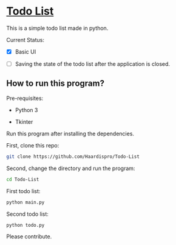 # <u>Todo List</u>

This is a simple todo list made in python. 

Current Status: 

- [x] Basic UI

- [ ] Saving the state of the todo list after the application is closed.

## How to run this program?

Pre-requisites: 

- Python 3

- Tkinter

Run this program after installing the dependencies.

First, clone this repo:

```bash
git clone https://github.com/Haardispro/Todo-List
```

Second, change the directory and run the program:

```bash
cd Todo-List
```

First todo list:

```bash
python main.py
```

Second todo list:

```bash
python todo.py
```

Please contribute. 
